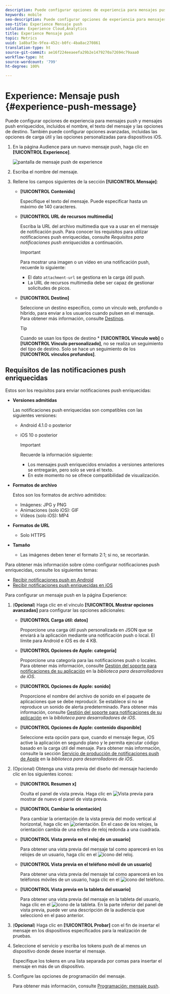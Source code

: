 ```yaml
---
description: Puede configurar opciones de experiencia para mensajes push y mensajes push enriquecidos, incluidos el nombre, el texto del mensaje y las opciones de destino. También puede configurar opciones avanzadas, incluidas las opciones de carga útil y las opciones personalizadas para dispositivos iOS.
keywords: mobile
seo-description: Puede configurar opciones de experiencia para mensajes push y mensajes push enriquecidos, incluidos el nombre, el texto del mensaje y las opciones de destino. También puede configurar opciones avanzadas, incluidas las opciones de carga útil y las opciones personalizadas para dispositivos iOS.
seo-title: Experience Mensaje push
solution: Experience Cloud,Analytics
title: Experience Mensaje push
topic: Metrics
uuid: 1a8baf3e-9fea-452c-b0fc-4ba8ac270861
translation-type: ht
source-git-commit: ae16f224eeaeefa29b2e1479270a72694c79aaa0
workflow-type: ht
source-wordcount: '799'
ht-degree: 100%

---
```



# Experience: Mensaje push {#experience-push-message}

Puede configurar opciones de experiencia para mensajes push y mensajes push enriquecidos, incluidos el nombre, el texto del mensaje y las opciones de destino. También puede configurar opciones avanzadas, incluidas las opciones de carga útil y las opciones personalizadas para dispositivos iOS.

1. En la página Audience para un nuevo mensaje push, haga clic en **[!UICONTROL Experience]**.

   ![pantalla de mensaje push de experience](assets/experience-push-message.png)

1. Escriba el nombre del mensaje.
1. Rellene los campos siguientes de la sección **[!UICONTROL Mensaje]**:

   * **[!UICONTROL Contenido]**

      Especifique el texto del mensaje. Puede especificar hasta un máximo de 140 caracteres.

   * **[!UICONTROL URL de recursos multimedia]**

      Escriba la URL del archivo multimedia que va a usar en el mensaje de notificación push. Para conocer los requisitos para utilizar notificaciones push enriquecidas, consulte *Requisitos para notificaciones push enriquecidas* a continuación.

      >[!IMPORTANT]
      >
      >Para mostrar una imagen o un vídeo en una notificación push, recuerde lo siguiente:
      > * El dato `attachment-url` se gestiona en la carga útil push.
      > * La URL de recursos multimedia debe ser capaz de gestionar solicitudes de picos.


   * **[!UICONTROL Destino]**

      Seleccione un destino específico, como un vínculo web, profundo o híbrido, para enviar a los usuarios cuando pulsen en el mensaje. Para obtener más información, consulte [Destinos](/help/using/acquisition-main/c-create-destinations.md).

      >[!TIP]
      >
      >Cuando se usan los tipos de destino * **[!UICONTROL Vínculo web]** o **[!UICONTROL Vínculo personalizado]**, no se realiza un seguimiento del tipo de destino. Solo se hace un seguimiento de los **[!UICONTROL vínculos profundos]**.

## Requisitos de las notificaciones push enriquecidas

Estos son los requisitos para enviar notificaciones push enriquecidas:

* **Versiones admitidas**

   Las notificaciones push enriquecidas son compatibles con las siguientes versiones:
   * Android 4.1.0 o posterior
   * iOS 10 o posterior

      >[!IMPORTANT]
      >
      >Recuerde la información siguiente:
      >* Los mensajes push enriquecidos enviados a versiones anteriores se entregarán, pero solo se verá el texto.
      >* En este momento no se ofrece compatibilidad de visualización.


* **Formatos de archivo**

   Estos son los formatos de archivo admitidos:
   * Imágenes: JPG y PNG
   * Animaciones (solo iOS): GIF
   * Vídeos (solo iOS): MP4

* **Formatos de URL**
   * Solo HTTPS

* **Tamaño**
   * Las imágenes deben tener el formato 2:1; si no, se recortarán.

Para obtener más información sobre cómo configurar notificaciones push enriquecidas, consulte los siguientes temas:

* [Recibir notificaciones push en Android](/help/android/messaging-main/push-messaging/c-set-up-rich-push-notif-android.md)
* [Recibir notificaciones push enriquecidas en iOS](/help/ios/messaging-main/push-messaging/c-set-up-rich-push-notif-ios.md)

Para configurar un mensaje push en la página Experience:

1. (**Opcional**) Haga clic en el vínculo **[!UICONTROL Mostrar opciones avanzadas]** para configurar las opciones adicionales:

   * **[!UICONTROL Carga útil: datos]**

      Proporcione una carga útil push personalizada en JSON que se enviará a la aplicación mediante una notificación push o local. El límite para Android e iOS es de 4 KB.

   * **[!UICONTROL Opciones de Apple: categoría]**

      Proporcione una categoría para las notificaciones push o locales. Para obtener más información, consulte [Gestión del soporte para notificaciones de su aplicación](https://developer.apple.com/library/content/documentation/NetworkingInternet/Conceptual/RemoteNotificationsPG/SupportingNotificationsinYourApp.html#//apple_ref/doc/uid/TP40008194-CH4-SW9) en la *biblioteca para desarrolladores de iOS*.

   * **[!UICONTROL Opciones de Apple: sonido]**

      Proporcione el nombre del archivo de sonido en el paquete de aplicaciones que se debe reproducir. Se establece si no se reproduce un sonido de alerta predeterminado. Para obtener más información, consulte [Gestión del soporte para notificaciones de su aplicación](https://developer.apple.com/library/content/documentation/NetworkingInternet/Conceptual/RemoteNotificationsPG/SupportingNotificationsinYourApp.html#//apple_ref/doc/uid/TP40008194-CH4-SW10) en la *biblioteca para desarrolladores de iOS*.

   * **[!UICONTROL Opciones de Apple: contenido disponible]**

      Seleccione esta opción para que, cuando el mensaje llegue, iOS active la aplicación en segundo plano y le permita ejecutar código basado en la carga útil del mensaje. Para obtener más información, consulte la sección [Servicio de producción de notificaciones push de Apple](https://developer.apple.com/library/content/documentation/NetworkingInternet/Conceptual/RemoteNotificationsPG/APNSOverview.html#//apple_ref/doc/uid/TP40008194-CH8-SW1) en la *biblioteca para desarrolladores de iOS*.

1. (Opcional) Obtenga una vista previa del diseño del mensaje haciendo clic en los siguientes iconos:

   * **[!UICONTROL Resumen x]**

      Oculta el panel de vista previa. Haga clic en ![Vista previa](assets/icon_preview.png) para mostrar de nuevo el panel de vista previa.

   * **[!UICONTROL Cambiar la orientación]**

      Para cambiar la orientación de la vista previa del modo vertical al horizontal, haga clic en ![orientación](assets/icon_orientation.png). En el caso de los relojes, la orientación cambia de una esfera de reloj redonda a una cuadrada.

   * **[!UICONTROL Vista previa en el reloj de un usuario]**

      Para obtener una vista previa del mensaje tal como aparecerá en los relojes de un usuario, haga clic en el ![icono del reloj](assets/icon_watch.png).

   * **[!UICONTROL Vista previa en el teléfono móvil de un usuario]**

      Para obtener una vista previa del mensaje tal como aparecerá en los teléfonos móviles de un usuario, haga clic en el ![icono del teléfono](assets/icon_phone.png).

   * **[!UICONTROL Vista previa en la tableta del usuario]**

      Para obtener una vista previa del mensaje en la tableta del usuario, haga clic en el ![icono de la tableta](assets/icon_tablet.png).
   En la parte inferior del panel de vista previa, puede ver una descripción de la audiencia que seleccionó en el paso anterior.

1. (**Opcional**) Haga clic en **[!UICONTROL Probar]** con el fin de insertar el mensaje en los dispositivos especificados para la realización de pruebas.
1. Seleccione el servicio y escriba los tokens push de al menos un dispositivo donde desee insertar el mensaje.

   Especifique los tokens en una lista separada por comas para insertar el mensaje en más de un dispositivo.

1. Configure las opciones de programación del mensaje.

   Para obtener más información, consulte [Programación: mensaje push](/help/using/in-app-messaging/t-create-push-message/c-schedule-push-message.md).
